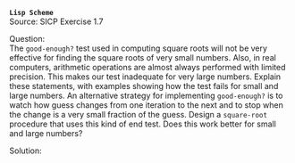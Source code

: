 **`Lisp Scheme`**  
Source: SICP Exercise 1.7

Question:  
The `good-enough?` test used in computing square roots will not be very effective for finding the square roots of very small numbers. Also, in real computers, arithmetic operations are almost always performed with limited precision. This makes our test inadequate for very large numbers. Explain these statements, with examples showing how the test fails for small and large numbers. An alternative strategy for implementing `good-enough?` is to watch how guess changes from one iteration to the next and to stop when the change is a very small fraction of the guess. Design a `square-root` procedure that uses this kind of end test. Does this work better for small and large numbers? 

Solution:  
